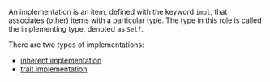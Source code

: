 An implementation is an item, defined with the keyword `impl`, that associates (other) items with a particular type. The type in this role is called the implementing type, denoted as `Self`.

There are two types of implementations:
- [inherent implementation](inherent-implementation.md)
- [trait implementation](trait-implementation.md)
